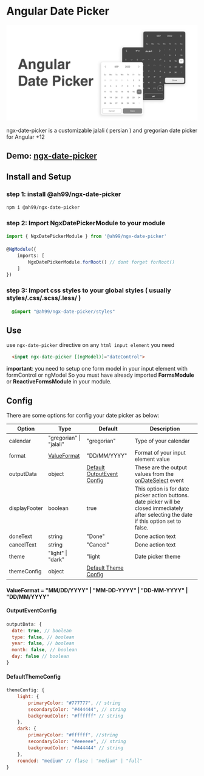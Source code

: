 # Angular Date Picker
![Angular Date Picker](src/assets/AngularDatePicker.png)

ngx-date-picker is a customizable jalali ( persian ) and gregorian date picker for Angular +12
## Demo: [ngx-date-picker](https://google.com)

## Install and Setup
### step 1: install @ah99/ngx-date-picker

```bash
npm i @ah99/ngx-date-picker
```
### step 2: Import NgxDatePickerModule to your module

```typescript
import { NgxDatePickerModule } from '@ah99/ngx-date-picker'

@NgModule({
    imports: [
        NgxDatePickerModule.forRoot() // dont forget forRoot()
    ]
})
```
### step 3: Import css styles to your global styles ( usually styles/.css/.scss/.less/ )
```css
  @import "@ah99/ngx-date-picker/styles"
```
## Use
use `ngx-date-picker` directive on any `html input element` you need
```html
  <input ngx-date-picker [(ngModel)]="dateControl">
```
**important**: you need to setup one form model in your input element with formControl or ngModel So you must have already imported **FormsModule** or **ReactiveFormsModule** in your module.

## Config
There are some options for config your date picker as below:

| Option | Type | Default | Description
| ------ | ---- | ------- | ----------
| calendar | "gregorian" \| "jalali" | "gregorian" | Type of your calendar
| format | [ValueFormat](#ValueFormat) | "DD/MM/YYYY" | Format of your input element value
| outputData | object | [Default OutputEvent Config](#OutputEventConfig) | These are the output values from the [onDateSelect]() event
| displayFooter | boolean | true | This option is for date picker action buttons. date picker will be closed immediately after selecting the date if this option set to false.
| doneText | string | "Done" | Done action text
| cancelText | string | "Cancel" | Done action text
| theme | "light" \| "dark" | "light | Date picker theme
| themeConfig | object | [Default Theme Config](#DefaultThemeConfig)

#### ValueFormat = "MM/DD/YYYY" | "MM-DD-YYYY" | "DD-MM-YYYY" | "DD/MM/YYYY"

#### OutputEventConfig
```javascript
outputData: {
  date: true, // boolean
  type: false, // boolean
  year: false, // boolean
  month: false, // boolean
  day: false // boolean
}
```
#### DefaultThemeConfig
```javascript
themeConfig: {
    light: {
        primaryColor: "#777777", // string
        secondaryColor: "#444444", // string
        backgroudColor: "#ffffff" // string
    },
    dark: {
        primaryColor: "#ffffff", //string
        secondaryColor: "#eeeeee", // string
        backgroudColor: "#444444" // string
    },
    rounded: "medium" // flase | "medium" | "full"
}
```